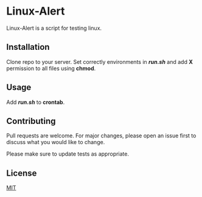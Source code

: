 # Linux-Alert

Linux-Alert is a script for testing linux. 

## Installation

Clone repo to your server. Set correctly environments in ***run.sh*** and add **X** permission to all files using **chmod**.

## Usage

Add ***run.sh*** to **crontab**.

## Contributing
Pull requests are welcome. For major changes, please open an issue first to discuss what you would like to change.

Please make sure to update tests as appropriate.

## License
[MIT](https://choosealicense.com/licenses/mit/)
